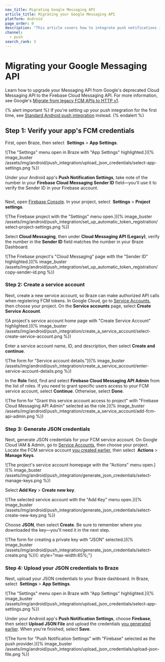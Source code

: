 ```yaml
---
nav_title: Migrating Google Messaging API
article_title: Migrating your Google Messaging API
platform: Android
page_order: 0
description: "This article covers how to integrate push notifications in your Android application."
channel:
  - push
search_rank: 3
---
```


# Migrating your Google Messaging API

Learn how to upgrade your Messaging API from Google's deprecated Cloud Messaging API to the Firebase Cloud Messaging API. For more information, see Google's [Migrate from legacy FCM APIs to HTTP v1](https://firebase.google.com/docs/cloud-messaging/migrate-v1).

{% alert important %}
If you're setting up your push integration for the first time, see [Standard Android push integration]() instead.
{% endalert %}

## Step 1: Verify your app's FCM credentials

First, open Braze, then select <i class="fa-solid fa-gear"></i>&nbsp;**Settings** > **App Settings**.

![The "Settings" menu open in Braze with "App Settings" highlighted.]({% image_buster /assets/img/android/push_integration/upload_json_credentials/select-app-settings.png %})

Under your Android app's **Push Notification Settings**, take note of the number in your **Firebase Cloud Messaging Sender ID** field&#8212;you'll use it to verify the Sender ID in your Firebase account.

![]()

Next, open [Firebase Console](https://console.firebase.google.com/). In your project, select <i class="fa-solid fa-gear"></i>&nbsp;**Settings** > **Project settings**.

![The Firebase project with the "Settings" menu open.]({% image_buster /assets/img/android/push_integration/set_up_automatic_token_registration/select-project-settings.png %})

Select **Cloud Messaging**, then under **Cloud Messaging API (Legacy)**, verify the number in the **Sender ID** field matches the number in your Braze Dashboard.

![The Firebase project's "Cloud Messaging" page with the "Sender ID" highlighted.]({% image_buster /assets/img/android/push_integration/set_up_automatic_token_registration/copy-sender-id.png %})

### Step 2: Create a service account

Next, create a new service account, so Braze can make authorized API calls when registering FCM tokens. In Google Cloud, go to [Service Accounts](https://console.cloud.google.com/iam-admin/serviceaccounts/project), then choose your project. On the **Service accounts** page, select **Create Service Account**.

![A project's service account home page with "Create Service Account" highlighted.]({% image_buster /assets/img/android/push_integration/create_a_service_account/select-create-service-account.png %})

Enter a service account name, ID, and description, then select **Create and continue**.

![The form for "Service account details."]({% image_buster /assets/img/android/push_integration/create_a_service_account/enter-service-account-details.png %})

In the **Role** field, find and select **Firebase Cloud Messaging API Admin** from the list of roles. If you need to grant specific users access to your FCM service account, select **Continue**. Otherwise, select **Done**.

![The form for "Grant this service account access to project" with "Firebase Cloud Messaging API Admin" selected as the role.]({% image_buster /assets/img/android/push_integration/create_a_service_account/add-fcm-api-admin.png %})

### Step 3: Generate JSON credentials

Next, generate JSON credentials for your FCM service account. On Google Cloud IAM & Admin, go to [Service Accounts](https://console.cloud.google.com/iam-admin/serviceaccounts/project), then choose your project. Locate the FCM service account [you created earlier](#step-3-create-a-service-account), then select <i class="fa-solid fa-ellipsis-vertical"></i>&nbsp;**Actions** > **Manage Keys**.

![The project's service account homepage with the "Actions" menu open.]({% image_buster /assets/img/android/push_integration/generate_json_credentials/select-manage-keys.png %})

Select **Add Key** > **Create new key**.

![The selected service account with the "Add Key" menu open.]({% image_buster /assets/img/android/push_integration/generate_json_credentials/select-create-new-key.png %})

Choose **JSON**, then select **Create**. Be sure to remember where you downloaded the key&#8212;you'll need it in the next step.

![The form for creating a private key with "JSON" selected.]({% image_buster /assets/img/android/push_integration/generate_json_credentials/select-create.png %}){: style="max-width:65%;"}

### Step 4: Upload your JSON credentials to Braze

Next, upload your JSON credentials to your Braze dashboard. In Braze, select <i class="fa-solid fa-gear"></i>&nbsp;**Settings** > **App Settings**.

![The "Settings" menu open in Braze with "App Settings" highlighted.]({% image_buster /assets/img/android/push_integration/upload_json_credentials/select-app-settings.png %})

Under your Android app's **Push Notification Settings**, choose **Firebase**, then select **Upload JSON File** and upload the credentials [you generated earlier](#step-4-generate-json-credentials). When you're finished, select **Save**.

![The form for "Push Notification Settings" with "Firebase" selected as the push provider.]({% image_buster /assets/img/android/push_integration/upload_json_credentials/upload-json-file.png %})
